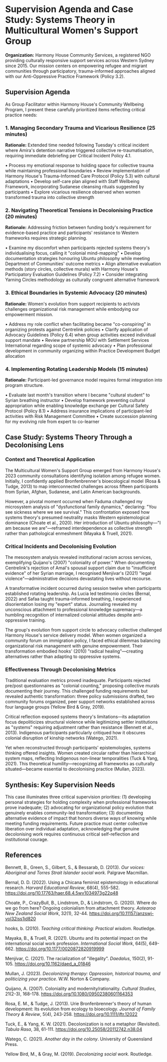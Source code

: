 # Supervision Agenda and Case Study: Systems Theory in Multicultural Women's Support Group

**Organization:** Harmony House Community Services, a registered NGO providing culturally responsive support services across Western Sydney since 2015. Our mission centers on empowering refugee and migrant communities through participatory, trauma-informed approaches aligned with our Anti-Oppressive Practice Framework (Policy 3.2).

## Supervision Agenda

As Group Facilitator within Harmony House's Community Wellbeing Program, I present these carefully prioritized items reflecting critical practice needs:

### 1. Managing Secondary Trauma and Vicarious Resilience (25 minutes)
**Rationale:** Extended time needed following Tuesday's critical incident where Amira's detention narrative triggered collective re-traumatisation, requiring immediate debriefing per Critical Incident Policy 4.1.

• Process my emotional response to holding space for collective trauma while maintaining professional boundaries
• Review implementation of Harmony House's Trauma-Informed Care Protocol (Policy 5.3) with cultural adaptations
• Develop self-care plan aligned with Staff Wellbeing Framework, incorporating Sudanese cleansing rituals suggested by participants
• Explore vicarious resilience observed when women transformed trauma into collective strength

### 2. Navigating Theoretical Tensions in Decolonising Practice (20 minutes)
**Rationale:** Addressing friction between funding body's requirement for evidence-based practice and participants' resistance to Western frameworks requires strategic planning.

• Examine my discomfort when participants rejected systems theory's individualising focus, calling it "colonial mind-mapping"
• Develop documentation strategies honouring Ubuntu philosophy while meeting Department of Communities' outcome metrics
• Align alternative evaluation methods (story circles, collective murals) with Harmony House's Participatory Evaluation Guidelines (Policy 7.2)
• Consider integrating Yarning Circles methodology as culturally congruent alternative framework

### 3. Ethical Boundaries in Systemic Advocacy (20 minutes)
**Rationale:** Women's evolution from support recipients to activists challenges organizational risk management while embodying our empowerment mission.

• Address my role conflict when facilitating became "co-conspiring" in organizing protests against Centrelink policies
• Clarify application of Advocacy Guidelines (Policy 6.4) when group activities exceed individual support mandate
• Review partnership MOU with Settlement Services International regarding scope of systemic advocacy
• Plan professional development in community organizing within Practice Development Budget allocation

### 4. Implementing Rotating Leadership Models (15 minutes)
**Rationale:** Participant-led governance model requires formal integration into program structure.

• Evaluate last month's transition where I became "cultural student" to Syrian breathing instructor
• Develop framework preventing cultural appropriation while enabling knowledge exchange per Cultural Safety Protocol (Policy 8.1)
• Address insurance implications of participant-led activities with Risk Management Committee
• Create succession planning for my evolving role from expert to co-learner

## Case Study: Systems Theory Through a Decolonising Lens

### Context and Theoretical Application

The Multicultural Women's Support Group emerged from Harmony House's 2023 community consultations identifying isolation among refugee women. Initially, I confidently applied Bronfenbrenner's bioecological model (Rosa & Tudge, 2013) to map interconnected challenges across fifteen participants from Syrian, Afghan, Sudanese, and Latin American backgrounds.

However, a pivotal moment occurred when Faduma challenged my microsystem analysis of "dysfunctional family dynamics," declaring: "You see sickness where we see survival." This confrontation exposed how systems theory's presumed neutrality masks Western epistemological dominance (Choate et al., 2020). Her introduction of Ubuntu philosophy—"I am because we are"—reframed interdependence as collective strength rather than pathological enmeshment (Mayaka & Truell, 2021).

### Critical Incidents and Decolonising Evolution

The mesosystem analysis revealed institutional racism across services, exemplifying Quijano's (2007) "coloniality of power." When documenting Centrelink's rejection of Amal's spousal support claim due to "insufficient evidence" of her Syrian marriage, I recognised Menjívar's (2021) "legal violence"—administrative decisions devastating lives without recourse.

A transformative incident occurred during session twelve when participants established rotating leadership. As Lucia led testimonio circles (Bernal, 2022) and Safaa taught trauma-informed breathing, I experienced disorientation losing my "expert" status. Journaling revealed my unconscious attachment to professional knowledge supremacy—a humbling recognition of internalized colonial attitudes despite anti-oppressive training.

The group's evolution from support circle to advocacy collective challenged Harmony House's service delivery model. When women organized a community forum on immigration policy, I faced ethical dilemmas balancing organizational risk management with genuine empowerment. Their transformation embodied hooks' (2010) "radical healing"—creating alternatives rather than adapting to oppressive systems.

### Effectiveness Through Decolonising Metrics

Traditional evaluation metrics proved inadequate. Participants rejected pre/post questionnaires as "colonial counting," proposing collective murals documenting their journey. This challenged funding requirements but revealed authentic transformation: three policy submissions drafted, two community forums organized, peer support networks established across four language groups (Yellow Bird & Gray, 2019).

Critical reflection exposed systems theory's limitations—its adaptation focus depoliticizes structural violence while legitimizing settler institutions as "systems" requiring adjustment rather than resistance (Bennett et al., 2013). Indigenous participants particularly critiqued how it obscures colonial disruption of kinship networks (Watego, 2021).

Yet when reconstructed through participants' epistemologies, systems thinking offered insights. Women created circular rather than hierarchical system maps, reflecting Indigenous non-linear temporalities (Tuck & Yang, 2021). This theoretical humility—recognizing all frameworks as culturally situated—became essential to decolonising practice (Mullan, 2023).

## Synthesis: Key Supervision Needs

This case illuminates three critical supervision priorities: (1) developing personal strategies for holding complexity when professional frameworks prove inadequate; (2) advocating for organizational policy evolution that genuinely enables community-led transformation; (3) documenting alternative evidence of impact that honors diverse ways of knowing while meeting funding requirements. Future practice must center collective liberation over individual adaptation, acknowledging that genuine decolonising work requires continuous critical self-reflection and institutional courage.

## References

Bennett, B., Green, S., Gilbert, S., & Bessarab, D. (2013). *Our voices: Aboriginal and Torres Strait Islander social work*. Palgrave Macmillan.

Bernal, D. D. (2022). Using a Chicana feminist epistemology in educational research. *Harvard Educational Review*, 68(4), 555-582. https://doi.org/10.17763/haer.68.4.5wv1034973g22q48

Choate, P., CrazyBull, B., Lindstrom, D., & Lindstrom, G. (2020). Where do we go from here? Ongoing colonialism from attachment theory. *Aotearoa New Zealand Social Work*, 32(1), 32-44. https://doi.org/10.11157/anzswj-vol32iss1id820

hooks, b. (2010). *Teaching critical thinking: Practical wisdom*. Routledge.

Mayaka, B., & Truell, R. (2021). Ubuntu and its potential impact on the international social work profession. *International Social Work*, 64(5), 649-662. https://doi.org/10.1177/0020872820919999

Menjívar, C. (2021). The racialization of "illegality". *Daedalus*, 150(2), 91-105. https://doi.org/10.1162/daed_a_01846

Mullan, J. (2023). *Decolonizing therapy: Oppression, historical trauma, and politicizing your practice*. W.W. Norton & Company.

Quijano, A. (2007). Coloniality and modernity/rationality. *Cultural Studies*, 21(2-3), 168-178. https://doi.org/10.1080/09502380601164353

Rosa, E. M., & Tudge, J. (2013). Urie Bronfenbrenner's theory of human development: Its evolution from ecology to bioecology. *Journal of Family Theory & Review*, 5(4), 243-258. https://doi.org/10.1111/jftr.12022

Tuck, E., & Yang, K. W. (2021). Decolonization is not a metaphor (Revisited). *Tabula Rasa*, 38, 61-111. https://doi.org/10.25058/20112742.n38.04

Watego, C. (2021). *Another day in the colony*. University of Queensland Press.

Yellow Bird, M., & Gray, M. (2019). *Decolonizing social work*. Routledge.
